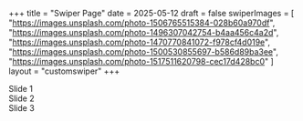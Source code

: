 +++
title = "Swiper Page"
date = 2025-05-12
draft = false
swiperImages = [
  "https://images.unsplash.com/photo-1506765515384-028b60a970df",
  "https://images.unsplash.com/photo-1496307042754-b4aa456c4a2d",
  "https://images.unsplash.com/photo-1470770841072-f978cf4d019e",
  "https://images.unsplash.com/photo-1500530855697-b586d89ba3ee",
  "https://images.unsplash.com/photo-1517511620798-cec17d428bc0"
]
layout = "customswiper"
+++

<div class="swiper mySwiper">
  <div class="swiper-wrapper">
    <div class="swiper-slide">Slide 1</div>
    <div class="swiper-slide">Slide 2</div>
    <div class="swiper-slide">Slide 3</div>
  </div>
  <!-- Optional controls -->
  <div class="swiper-button-next"></div>
  <div class="swiper-button-prev"></div>
  <div class="swiper-pagination"></div>
</div>
